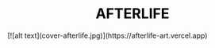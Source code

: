 <a 
href="https://afterlife-art.vercel.app" 
style="text-decoration: none; color: black;"
align="center">
<h1 >AFTERLIFE</h1>
</a>
[![alt text](cover-afterlife.jpg)](https://afterlife-art.vercel.app)